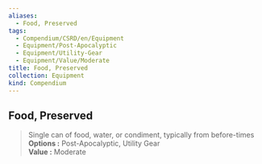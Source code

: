 ```yaml
---
aliases:
  - Food, Preserved
tags:
  - Compendium/CSRD/en/Equipment
  - Equipment/Post-Apocalyptic
  - Equipment/Utility-Gear
  - Equipment/Value/Moderate
title: Food, Preserved
collection: Equipment
kind: Compendium
---
```

## Food, Preserved  
  
>Single can of food, water, or condiment, typically from before-times  
> **Options :** Post-Apocalyptic, Utility Gear  
> **Value :** Moderate